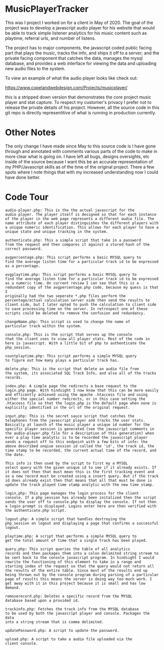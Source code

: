 # MusicPlayerTracker
This was I project I worked on for a client in May of 2020. The goal of the project was to develop a javascript audio player for his website that would be able to track simple listener analytics for his music content such as playtime, referral urls, and number of listens.

The project has to major components, the javascript coded public facing part that plays the music, tracks the info, and ships it off to a server; and the private facing component that catches the data, manages the mysql database, and provides a web interface for viewing the data and uploading new audio files to the system.

To view an example of what the audio player looks like check out:

https://www.copelandwebdesign.com/Projects/musicplayer/

this is a stripped down version that demonstrates the core project music player and stat capture. To respect my customer's privacy I prefer not to release the private details of his project. However, all the source code in this git repo is directly representitive of what is running in production currently.

# Other Notes
The only change I have made since May to this source code is I have gone through and annotated with comments various parts of the code to make in more clear what is going on. I have left all bugs, designs oversights, etc inside of the source because I want this be an accurate representation of my PHP/Javascript skills as of the time of the original project. There a few spots where I note things that with my increased understanding now I could have done better.

# Code Tour

	audio-player.php: This is the the actual javascript for the
	audio player. The player itself is designed so that for each instance
	of the player in the web page represents a different audio file. The
	name attribute of each player distinguishes the different players with
	a unique numeric identification. This allows for each player to have a
	unique state and unique tracking in the system.

	authenticate.php: This a simple script that take in a password
	from the request and then compares it against a stored hash of the
	correct password.

	avgpercentage.php: This script performs a basic MYSQL query to
	find the average listen time for a particular track id to be expressed
	as a percentage.

	avgplaytime.php: This script performs a basic MYSQL query to
	find the average listen time for a particular track id to be expressed
	as a numeric time. On current review I can see that this is a
	redundant copy of the avgpercentage.php code, because my quess is that I
	originally had the two seperate *.php files perform the
	percentage/actual calculation server side then send the results to
	client side, but I later opted to push the calculation to client side
	to save processing time on the server. In retrospect one of these
	scripts could be deleted to remove the confusion and redundancy.
	
	changeName.php: This script is used to change the name of
	particular track within the system.

	console.php: This is the script that serves up the console
	that the client uses to view all player stats. Most of the code in
	here is javascript. With a little bit of php to authenticate the
	php_session.

	countplaytime.php: This script performs a simple MYSQL query
	to figure out how many plays a particular track has.

	delete.php: This is the script that delete an audio file from
	the system, its associated SQL Track Info, and also all of the tracks
	records.

	index.php: A simple page the redirects a base request to the
	login.php page. With hindsight I now know that this can be more easily
	and efficently achieved using the apache .htaccess file and using
	either the special number redirects, or in this case setting the
	.htaccess file so that the login.php is the default page when none is
	explicitly identified in the url of the original request.

	input.php: This is the secret sauce script that catches the
	telephones from the javascript player and tracks the user stats.
	Basically at launch of the music player a unique id number for the
	specific player session is generated (see the javascript comments in
	the audio-player.php file for a description of this generation) when
	ever a play time analytic is to be recorded the javascript player
	sends a request off to this endpoint with a few bits of info: the
	above described unqiue session id called the 'id', the track id, the
	time stamp to be recorded, the current actual time of the record, and
	the date.
	
	This info is then used by the script to first my a MYSQL
	select query with the given unique id to see if it already exists. If
	it does not then that must mean this is the first tracking event and
	so a new record must be created using a insert query. But if the track
	id does already exist then that means that all that must be done is
	update the track played time stamp analytic with the new time stamp.

	login.php: This page manages the login process for the client
	console. If a php_session has already been initalized then the script
	sends the user off to console.php to display the console. If not then
	a login prompt is displayed. Logins enter here are then verified with
	the authenticate.php script.

	logout.php: A simple script that handles destroying the
	php_session on logout and displaying a page that confirms a successful logout.
	
	playtime.php: A script that performs a simple MYSQL query to
	get the total amount of time that a single track has been played.

	query.php: This script queries the table of all analytics
	records and then packages them into a colon delimited string stream to
	be sent back to the console javascript program. In hindsight I would
	rewrite the functioning of this element to take in a range and
	starting index of the request so that the query would not return all
	the results of the entire table. Since most of the results end up
	being thrown out by the console program during parsing of a particular
	page of results this means the server is doing way too much work. I
	get away with it in this project because it is small and has low demand.

	removerecord.php: Deletes a specific record from the MYSQL
	database based upon a provided id.

	trackinfo.php: Fetches the track info from the MYSQL database
	to be used by both the javascript player and console. Packages the data
	into a string stream that is comma delimited.

	updatePassword.php: A script to update the password.

	upload.php: A script to take a audio file uploaded via the
	client console.
